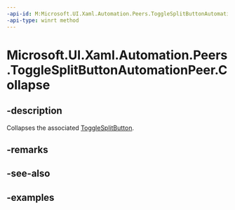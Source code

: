 ```yaml
---
-api-id: M:Microsoft.UI.Xaml.Automation.Peers.ToggleSplitButtonAutomationPeer.Collapse
-api-type: winrt method
---
```


# Microsoft.UI.Xaml.Automation.Peers.ToggleSplitButtonAutomationPeer.Collapse

<!--
public void Collapse ();
-->

## -description

Collapses the associated [ToggleSplitButton](../microsoft.ui.xaml.controls/togglesplitbutton.md).

## -remarks

## -see-also

## -examples
